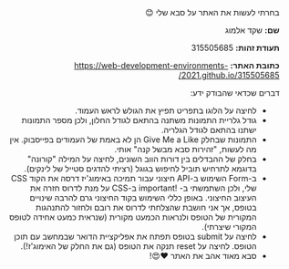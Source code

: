 <div dir='rtl' align='right'>
בחרתי לעשות את האתר על סבא שלי 😊

  
**שם:** שקד אלמוג

**תעודת זהות:** 315505685

**כתובת האתר:** https://web-development-environments-2021.github.io/315505685/

  

דברים שכדאי שהבודק ידע:

 - לחיצה על הלוגו בתפריט תפיץ את הגולש לראש העמוד.
 - גודל גלריית התמונות משתנה בהתאם לגודל החלון, ולכן מספר התמונות ישתנו בהתאם לגודל הגלריה.
 - התמונות שבחלק Give Me a Like הן לא באמת של העמודים בפייסבוק. אין מה
   לעשות, "זהירות סבא מבשל קנה" אותי.
 - בחלק של ההבדלים בין דורות הווב השונים, לחיצה על המילה "קורונה" בדוגמא
   לתרחיש תוביל לחיפוש בגוגל (רציתי להדגים סטייל של לינקים).
 - ב-Form השימוש ב-API חיצוני עבור תמיכה באימוג'יז דרסה את הקוד CSS שלי,
   ולכן השתמשתי ב- !important ב-CSS על מנת לדרוס חזרה את העיצוב החיצוני.
   באופן כללי השימוש בקוד החיצוני גרם להרבה שינויים בטופס, אך אני חושבת
   שהצלחתי לדרוס את רובם ולחזור להתנהגות המקורית של הטופס ולנראות הכמעט
   מקורית (שנראית כמעט אחידה לטופס המקורי שיצרתי).
 - לחיצה על submit בטופס תפתח את אפליקציית הדואר שבמחשב עם תוכן הטופס.
   לחיצה על reset תנקה את הטופס (גם את החלק של האימוג'ז!).
 - סבא מאוד אהב את האתר ❤😍!
</div>
